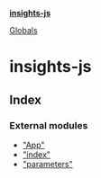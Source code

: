 **[insights-js](README.md)**

[Globals](globals.md)

# insights-js

## Index

### External modules

* ["App"](modules/_app_.md)
* ["index"](modules/_index_.md)
* ["parameters"](modules/_parameters_.md)